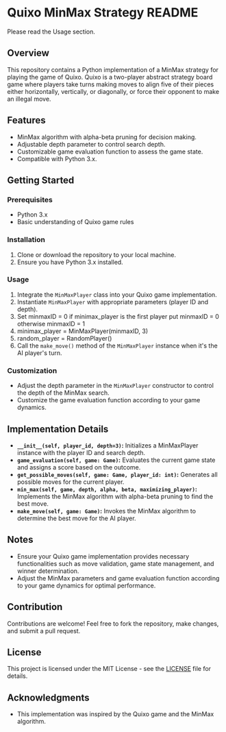 # Quixo MinMax Strategy README
Please read the Usage section.
## Overview
This repository contains a Python implementation of a MinMax strategy for playing the game of Quixo. Quixo is a two-player abstract strategy board game where players take turns making moves to align five of their pieces either horizontally, vertically, or diagonally, or force their opponent to make an illegal move.

## Features
- MinMax algorithm with alpha-beta pruning for decision making.
- Adjustable depth parameter to control search depth.
- Customizable game evaluation function to assess the game state.
- Compatible with Python 3.x.

## Getting Started
### Prerequisites
- Python 3.x
- Basic understanding of Quixo game rules

### Installation
1. Clone or download the repository to your local machine.
2. Ensure you have Python 3.x installed.

### Usage
1. Integrate the `MinMaxPlayer` class into your Quixo game implementation.
2. Instantiate `MinMaxPlayer` with appropriate parameters (player ID and depth).
3. Set minmaxID = 0 if minimax_player is the first player put minmaxID = 0 otherwise minmaxID = 1
4. minimax_player = MinMaxPlayer(minmaxID, 3)
5. random_player = RandomPlayer()
5. Call the `make_move()` method of the `MinMaxPlayer` instance when it's the AI player's turn.

### Customization
- Adjust the depth parameter in the `MinMaxPlayer` constructor to control the depth of the MinMax search.
- Customize the game evaluation function according to your game dynamics.

## Implementation Details
- **`__init__(self, player_id, depth=3)`:** Initializes a MinMaxPlayer instance with the player ID and search depth.
- **`game_evaluation(self, game: Game)`:** Evaluates the current game state and assigns a score based on the outcome.
- **`get_possible_moves(self, game: Game, player_id: int)`:** Generates all possible moves for the current player.
- **`min_max(self, game, depth, alpha, beta, maximizing_player)`:** Implements the MinMax algorithm with alpha-beta pruning to find the best move.
- **`make_move(self, game: Game)`:** Invokes the MinMax algorithm to determine the best move for the AI player.

## Notes
- Ensure your Quixo game implementation provides necessary functionalities such as move validation, game state management, and winner determination.
- Adjust the MinMax parameters and game evaluation function according to your game dynamics for optimal performance.

## Contribution
Contributions are welcome! Feel free to fork the repository, make changes, and submit a pull request.

## License
This project is licensed under the MIT License - see the [LICENSE](LICENSE) file for details.

## Acknowledgments
- This implementation was inspired by the Quixo game and the MinMax algorithm.
